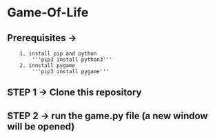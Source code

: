 # Game-Of-Life


## Prerequisites ->
        1. install pip and python
            '''pip3 install python3'''
        2. innstall pygame
            '''pip3 install pygame'''
            
            
            
## STEP 1 -> Clone this repository
## STEP 2 -> run the game.py file (a new window will be opened)
